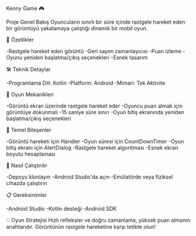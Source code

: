 Kenny Game 🎮

Proje Genel Bakış
Oyuncuların sınırlı bir süre içinde rastgele hareket eden bir görüntüyü yakalamaya çalıştığı dinamik bir mobil oyun.

🌟 Özellikler

-Rastgele hareket eden görüntü
-Geri sayım zamanlayıcısı
-Puan izleme
-Oyunu yeniden başlatma/çıkış seçenekleri
-Esnek tasarım

🛠 Teknik Detaylar

-Programlama Dili: Kotlin
-Platform: Android
-Mimari: Tek Aktivite

📱 Oyun Mekanikleri

-Görüntü ekran üzerinde rastgele hareket eder
-Oyuncu puan almak için görüntüye dokunmalı
-15 saniye süre sınırı
-Oyun bitiş ekranında yeniden başlatma/çıkış seçenekleri

🔧 Temel Bileşenler

-Görüntü hareketi için Handler
-Oyun süresi için CountDownTimer
-Oyun bitiş ekranı için AlertDialog
-Rastgele hareket algoritması
-Esnek ekran boyutu hesaplaması

🚀 Nasıl Çalıştırılır

-Depoyu klonlayın
-Android Studio'da açın
-Emülatörde veya fiziksel cihazda çalıştırın

📋 Gereksinimler

-Android Studio
-Kotlin desteği
-Android SDK

💡 Oyun Stratejisi
Hızlı refleksler ve doğru zamanlama, yüksek puan almanın anahtarıdır. Görüntünün rastgele hareketine karşı tetikte olun!

